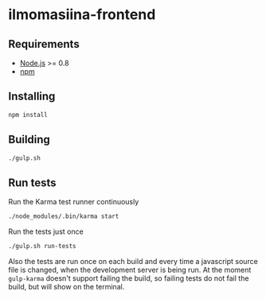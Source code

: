 ilmomasiina-frontend
====================

Requirements
------------
* [Node.js](http://nodejs.org/download/) >= 0.8
* [npm](https://npmjs.org)

Installing
----------
```bash
npm install
```

Building
--------
```bash
./gulp.sh
```

Run tests
---------
Run the Karma test runner continuously
```bash
./node_modules/.bin/karma start
```

Run the tests just once
```bash
./gulp.sh run-tests
```

Also the tests are run once on each build and every time a javascript source file is changed, when the development server is being run. At the moment `gulp-karma` doesn't support failing the build, so failing tests do not fail the build, but will show on the terminal.
